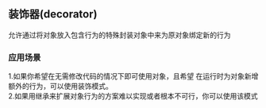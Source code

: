 ## 装饰器(decorator)
允许通过将对象放入包含行为的特殊封装对象中来为原对象绑定新的行为


### 应用场景
1.如果你希望在无需修改代码的情况下即可使用对象，且希望
在运行时为对象新增额外的行为，可以使用装饰模式。  
2.如果用继承来扩展对象行为的方案难以实现或者根本不可行，你可以使用该模式